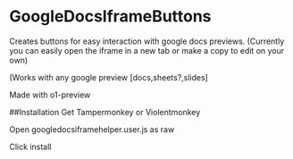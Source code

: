 # GoogleDocsIframeButtons
Creates buttons for easy interaction with google docs previews. (Currently you can easily open the iframe in a new tab or make a copy to edit on your own)

(Works with any google preview [docs,sheets?,slides]

Made with o1-preview

##Installation
Get Tampermonkey or Violentmonkey

Open googledocsiframehelper.user.js as raw

Click install
